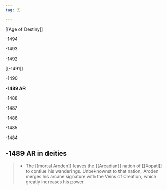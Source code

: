 ```yaml
---
tag: 🕛

---
```

[[Age of Destiny]]


-1494

-1493

-1492

[[-1491]]

-1490

**-1489 AR**

-1488

-1487

-1486

-1485

-1484



## -1489 AR in deities

>  - The [[mortal Aroden]] leaves the [[Arcadian]] nation of [[Xopatl]] to contiue his wanderings. Unbeknownst to that nation, Aroden merges his arcane signature with the Veins of Creation, which greatly increases his power.







